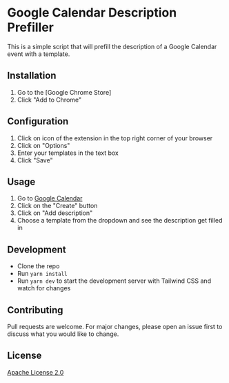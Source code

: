 # Google Calendar Description Prefiller

This is a simple script that will prefill the description of a Google Calendar event with a template.

## Installation

1. Go to the [Google Chrome Store]
2. Click "Add to Chrome"

## Configuration

1. Click on icon of the extension in the top right corner of your browser
2. Click on "Options"
3. Enter your templates in the text box
4. Click "Save"

## Usage

1. Go to [Google Calendar](https://calendar.google.com/)
2. Click on the "Create" button
3. Click on "Add description"
4. Choose a template from the dropdown and see the description get filled in

## Development

- Clone the repo
- Run `yarn install`
- Run `yarn dev` to start the development server with Tailwind CSS and watch for changes

## Contributing

Pull requests are welcome. For major changes, please open an issue first to discuss what you would like to change.

## License

[Apache License 2.0](https://choosealicense.com/licenses/apache-2.0/)

